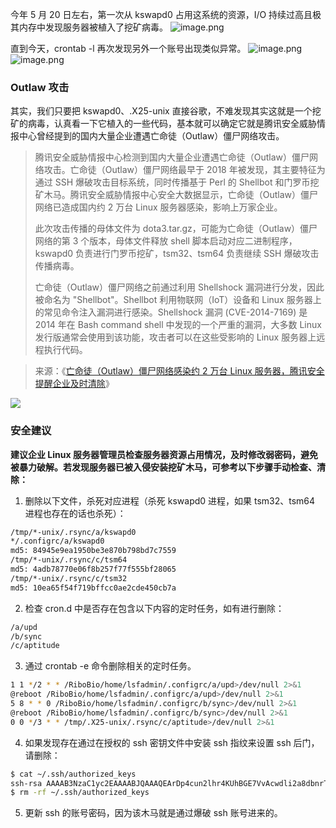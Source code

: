 今年 5 月 20 日左右，第一次从 kswapd0 占用这系统的资源，I/O 持续过高且极其内存中发现服务器被植入了挖矿病毒。
![image.png](https://shub-1251708715.cos.ap-guangzhou.myqcloud.com/elog-docs-images/FowwD6jmOtrz11qXl27wiNj8GpCh.png)

直到今天，crontab -l 再次发现另外一个账号出现类似异常。
![image.png](https://shub-1251708715.cos.ap-guangzhou.myqcloud.com/elog-docs-images/FnZEIdm-EOSht6l-SdrlRiIz8kbh.png)
![image.png](https://shub-1251708715.cos.ap-guangzhou.myqcloud.com/elog-docs-images/Fpi-jiOvT-MWZ4hRG_kz8TIEx8kP.png)

### Outlaw 攻击

其实，我们只要把 kswapd0、.X25-unix 直接谷歌，不难发现其实这就是一个挖矿的病毒，认真看一下它植入的一些代码，基本就可以确定它就是腾讯安全威胁情报中心曾经提到的国内大量企业遭遇亡命徒（Outlaw）僵尸网络攻击。

> 腾讯安全威胁情报中心检测到国内大量企业遭遇亡命徒（Outlaw）僵尸网络攻击。亡命徒（Outlaw）僵尸网络最早于 2018 年被发现，其主要特征为通过 SSH 爆破攻击目标系统，同时传播基于 Perl 的 Shellbot 和门罗币挖矿木马。腾讯安全威胁情报中心安全大数据显示，亡命徒（Outlaw）僵尸网络已造成国内约 2 万台 Linux 服务器感染，影响上万家企业。
>
> 此次攻击传播的母体文件为 dota3.tar.gz，可能为亡命徒（Outlaw）僵尸网络的第 3 个版本，母体文件释放 shell 脚本启动对应二进制程序，kswapd0 负责进行门罗币挖矿，tsm32、tsm64 负责继续 SSH 爆破攻击传播病毒。
>
> 亡命徒（Outlaw）僵尸网络之前通过利用 Shellshock 漏洞进行分发，因此被命名为 "Shellbot"。Shellbot 利用物联网（IoT）设备和 Linux 服务器上的常见命令注入漏洞进行感染。Shellshock 漏洞 (CVE-2014-7169) 是 2014 年在 Bash command shell 中发现的一个严重的漏洞，大多数 Linux 发行版通常会使用到该功能，攻击者可以在这些受影响的 Linux 服务器上远程执行代码。

> 来源：《[亡命徒（Outlaw）僵尸网络感染约 2 万台 Linux 服务器，腾讯安全提醒企业及时清除](https://s.tencent.com/research/report/1021.html)》

![](https://shub-1251708715.cos.ap-guangzhou.myqcloud.com/elog-docs-images/FgRBphDP_1oMvRwXWw6xcg85u3x-.png)

### 安全建议

**建议企业 Linux 服务器管理员检查服务器资源占用情况，及时修改弱密码，避免被暴力破解。若发现服务器已被入侵安装挖矿木马，可参考以下步骤手动检查、清除：**

1. 删除以下文件，杀死对应进程（杀死 kswapd0 进程，如果 tsm32、tsm64 进程也存在的话也杀死）：

```bash
/tmp/*-unix/.rsync/a/kswapd0
*/.configrc/a/kswapd0
md5: 84945e9ea1950be3e870b798bd7c7559
/tmp/*-unix/.rsync/c/tsm64
md5: 4adb78770e06f8b257f77f555bf28065
/tmp/*-unix/.rsync/c/tsm32
md5: 10ea65f54f719bffcc0ae2cde450cb7a
```

2. 检查 cron.d 中是否存在包含以下内容的定时任务，如有进行删除：

```bash
/a/upd
/b/sync
/c/aptitude
```

3. 通过 crontab -e 命令删除相关的定时任务。

```bash
1 1 */2 * * /RiboBio/home/lsfadmin/.configrc/a/upd>/dev/null 2>&1
@reboot /RiboBio/home/lsfadmin/.configrc/a/upd>/dev/null 2>&1
5 8 * * 0 /RiboBio/home/lsfadmin/.configrc/b/sync>/dev/null 2>&1
@reboot /RiboBio/home/lsfadmin/.configrc/b/sync>/dev/null 2>&1
0 0 */3 * * /tmp/.X25-unix/.rsync/c/aptitude>/dev/null 2>&1
```

4. 如果发现存在通过在授权的 ssh 密钥文件中安装 ssh 指纹来设置 ssh 后门，请删除：

```bash
$ cat ~/.ssh/authorized_keys
ssh-rsa AAAAB3NzaC1yc2EAAAABJQAAAQEArDp4cun2lhr4KUhBGE7VvAcwdli2a8dbnrTOrbMz1+5O73fcBOx8NVbUT0bUanUV9tJ2/9p7+vD0EpZ3Tz/+0kX34uAx1RV/75GVOmNx+9EuWOnvNoaJe0QXxziIg9eLBHpgLMuakb5+BgTFB+rKJAw9u9FSTDengvS8hX1kNFS4Mjux0hJOK8rvcEmPecjdySYMb66nylAKGwCEE6WEQHmd1mUPgHwGQ0hWCwsQk13yCGPK5w6hYp5zYkFnvlC8hGmd4Ww+u97k6pfTGTUbJk14ujvcD9iUKQTTWYYjIIu5PmUux5bsZ0R4WFwdIe6+i6rBLAsPKgAySVKPRK+oRw== mdrfckr
$ rm -rf ~/.ssh/authorized_keys
```

5. 更新 ssh 的账号密码，因为该木马就是通过爆破 ssh 账号进来的。
